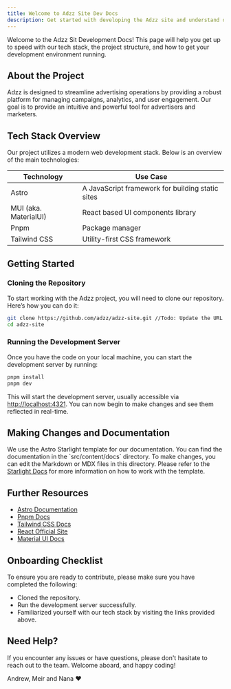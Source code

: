 ```yaml
---
title: Welcome to Adzz Site Dev Docs
description: Get started with developing the Adzz site and understand our tech stack.
---
```


<!-- # Welcome to Adzz Development -->

Welcome to the Adzz Sit Development Docs!
This page will help you get up to speed with our tech stack, the project structure, and how to get your development environment running.

## About the Project

Adzz is designed to streamline advertising operations by providing a robust platform for managing campaigns, analytics, and user engagement.
Our goal is to provide an intuitive and powerful tool for advertisers and marketers.

## Tech Stack Overview

Our project utilizes a modern web development stack. Below is an overview of the main technologies:

| Technology            | Use Case                                         |
| --------------------- | ------------------------------------------------ |
| Astro                 | A JavaScript framework for building static sites |
| MUI (aka. MaterialUI) | React based UI components library                |
| Pnpm                  | Package manager                                  |
| Tailwind CSS          | Utility-first CSS framework                      |

## Getting Started

### Cloning the Repository

To start working with the Adzz project, you will need to clone our repository. Here’s how you can do it:

```bash
git clone https://github.com/adzz/adzz-site.git //Todo: Update the URL
cd adzz-site
```

### Running the Development Server

Once you have the code on your local machine, you can start the development server by running:

```bash
pnpm install
pnpm dev
```

This will start the development server, usually accessible via [http://localhost:4321](http://localhost:4321). You can now begin to make changes and see them reflected in real-time.

## Making Changes and Documentation

We use the Astro Starlight template for our documentation. You can find the documentation in the \`src/content/docs\` directory. To make changes, you can edit the Markdown or MDX files in this directory.
Please refer to the [Starlight Docs](https://starlight.astro.build/) for more information on how to work with the template.

## Further Resources

- [Astro Documentation](https://astro.build/docs)
- [Pnpm Docs](https://pnpm.io/)
- [Tailwind CSS Docs](https://tailwindcss.com/docs)
- [React Official Site](https://reactjs.org/)
- [Material UI Docs](https://mui.com/)

## Onboarding Checklist

To ensure you are ready to contribute, please make sure you have completed the following:

- Cloned the repository.
- Run the development server successfully.
- Familiarized yourself with our tech stack by visiting the links provided above.

## Need Help?

If you encounter any issues or have questions, please don't hasitate to reach out to the team.
Welcome aboard, and happy coding!

Andrew, Meir and Nana ❤️
